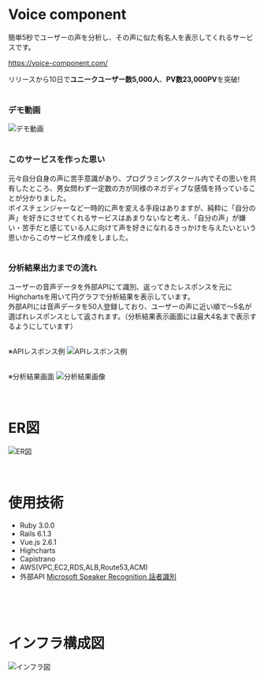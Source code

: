 # Voice component
簡単5秒でユーザーの声を分析し、その声に似た有名人を表示してくれるサービスです。

https://voice-component.com/

リリースから10日で**ユニークユーザー数5,000人**、**PV数23,000PV**を突破!
<br>
<br>

### デモ動画
![デモ動画](https://user-images.githubusercontent.com/73504807/128833789-9ea077bb-71ae-451e-821e-46383a3024f7.gif)
<br>
<br>

### このサービスを作った思い
元々自分自身の声に苦手意識があり、プログラミングスクール内でその思いを共有したところ、男女問わず一定数の方が同様のネガディブな感情を持っていることが分かりました。<br>
ボイスチェンジャーなど一時的に声を変える手段はありますが、純粋に「自分の声」を好きにさせてくれるサービスはあまりないなと考え、「自分の声」が嫌い・苦手だと感じている人に向けて声を好きになれるきっかけを与えたいという思いからこのサービス作成をしました。
<br>
<br>

### 分析結果出力までの流れ
ユーザーの音声データを外部APIにて識別、返ってきたレスポンスを元にHighchartsを用いて円グラフで分析結果を表示しています。<br>
外部APIには音声データを50人登録しており、ユーザーの声に近い順で〜5名が選ばれレスポンスとして返されます。（分析結果表示画面には最大4名まで表示するようにしています）
<br>
<br>

※APIレスポンス例
![APIレスポンス例](https://user-images.githubusercontent.com/73504807/128974602-82e9fd06-605f-466a-b4c5-625c719cc7da.png)
<br>
<br>

※分析結果画面
![分析結果画像](https://user-images.githubusercontent.com/73504807/126440099-cfdb212a-fa5d-4528-9f8d-6b3e9c9cba3f.png)
<br>
<br>
<br>

# ER図
![ER図](https://user-images.githubusercontent.com/73504807/126449664-8a62aa5f-1716-4928-8077-3d3fe5aeb010.png)
<br>
<br>
<br>

# 使用技術
- Ruby 3.0.0
- Rails 6.1.3
- Vue.js 2.6.1
- Highcharts
- Capistrano
- AWS(VPC,EC2,RDS,ALB,Route53,ACM)
- 外部API [Microsoft Speaker Recognition 話者識別](https://docs.microsoft.com/ja-jp/azure/cognitive-services/speech-service/speaker-recognition-overview#speaker-identification)
<br>
<br>
<br>

# インフラ構成図
![インフラ図](https://user-images.githubusercontent.com/73504807/128970146-2a8050ef-e175-4fb8-b716-88be43df71c8.png)

